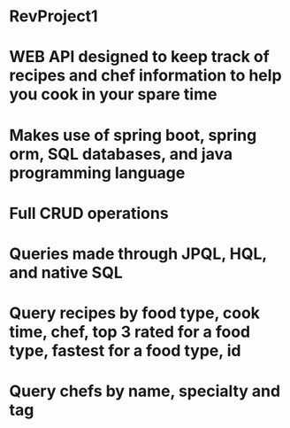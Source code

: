 # RevProject1
# WEB API designed to keep track of recipes and chef information to help you cook in your spare time
# Makes use of spring boot, spring orm, SQL databases, and java programming language
# Full CRUD operations
# Queries made through JPQL, HQL, and native SQL
# Query recipes by food type, cook time, chef, top 3 rated for a food type, fastest for a food type, id
# Query chefs by name, specialty and tag
